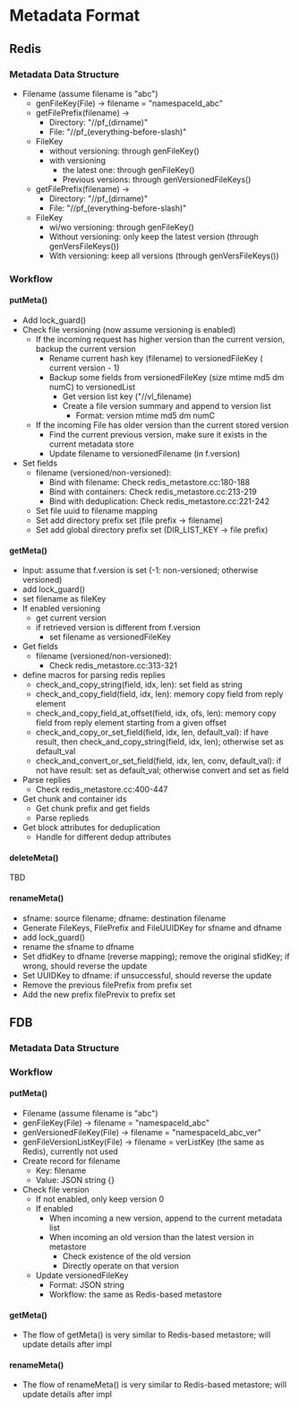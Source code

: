# Metadata Format

## Redis

### Metadata Data Structure

* Filename (assume filename is "abc")
    * genFileKey(File) -> filename = "namespaceId_abc"
    * getFilePrefix(filename) ->
        * Directory: "//pf_(dirname)"
        * File: "//pf_(everything-before-slash)"
    * FileKey
        * without versioning: through genFileKey()
        * with versioning
            * the latest one: through genFileKey()
            * Previous versions: through genVersionedFileKeys()
    * getFilePrefix(filename) ->
        * Directory: "//pf_(dirname)"
        * File: "//pf_(everything-before-slash)"
    * FileKey
        * wi/wo versioning: through genFileKey()
        * Without versioning: only keep the latest version (through genVersFileKeys())
        * With versioning: keep all versions (through genVersFileKeys())

### Workflow

#### putMeta()

* Add lock_guard()
* Check file versioning (now assume versioning is enabled)
    * If the incoming request has higher version than the current version, backup the current version
        * Rename current hash key (filename) to versionedFileKey ( current version - 1)
        * Backup some fields from versionedFileKey (size mtime md5 dm numC) to versionedList
            * Get version list key ("//vl_filename)
            * Create a file version summary and append to version list
                * Format: version mtime md5 dm numC
    * If the incoming File has older version than the current stored version
        * Find the current previous version, make sure it exists in the current metadata store
        * Update filename to versionedFilename (in f.version)
* Set fields
    * filename (versioned/non-versioned): 
        * Bind with filename: Check redis_metastore.cc:180-188
        * Bind with containers: Check redis_metastore.cc:213-219
        * Bind with deduplication: Check redis_metastore.cc:221-242
    * Set file uuid to filename mapping
    * Set add directory prefix set (file prefix -> filename)
    * Set add global directory prefix set (DIR_LIST_KEY -> file prefix)


#### getMeta()

* Input: assume that f.version is set (-1: non-versioned; otherwise versioned)
* add lock_guard()
* set filename as fileKey
* If enabled versioning
    * get current version
    * if retrieved version is different from f.version
        * set filename as versionedFileKey
* Get fields
    * filename (versioned/non-versioned): 
        * Check redis_metastore.cc:313-321
* define macros for parsing redis replies
    * check_and_copy_string(field, idx, len): set field as string
    * check_and_copy_field(field, idx, len): memory copy field from reply element
    * check_and_copy_field_at_offset(field, idx, ofs, len): memory copy field from reply element starting from a given offset
    * check_and_copy_or_set_field(field, idx, len, default_val): if have result, then check_and_copy_string(field, idx, len); otherwise set as default_val
    * check_and_convert_or_set_field(field, idx, len, conv, default_val): if not have result: set as default_val; otherwise convert and set as field
* Parse replies
    * Check redis_metastore.cc:400-447
* Get chunk and container ids
    * Get chunk prefix and get fields
    * Parse replieds
* Get block attributes for deduplication
    * Handle for different dedup attributes

#### deleteMeta()

TBD

#### renameMeta()

* sfname: source filename; dfname: destination filename
* Generate FileKeys, FilePrefix and FileUUIDKey for sfname and dfname
* add lock_guard()
* rename the sfname to dfname
* Set dfidKey to dfname (reverse mapping); remove the original sfidKey; if
  wrong, should reverse the update
* Set UUIDKey to dfname: if unsuccessful, should reverse the update
* Remove the previous filePrefix from prefix set
* Add the new prefix filePrevix to prefix set


## FDB

### Metadata Data Structure

### Workflow

#### putMeta()

* Filename (assume filename is "abc")
* genFileKey(File) -> filename = "namespaceId_abc"
* genVersionedFileKey(File) -> filename = "namespaceId_abc_ver"
* genFileVersionListKey(File) -> filename = verListKey (the same as
    Redis), currently not used
* Create record for filename
    * Key: filename
    * Value: JSON string {}
* Check file version
    * If not enabled, only keep version 0
    * If enabled
        * When incoming a new version, append to the current metadata list
        * When incoming an old version than the latest version in
            metastore
            * Check existence of the old version
            * Directly operate on that version
    * Update versionedFileKey
        * Format: JSON string
        * Workflow: the same as Redis-based metastore

#### getMeta()

* The flow of getMeta() is very similar to Redis-based metastore; will update
  details after impl

#### renameMeta()

* The flow of renameMeta() is very similar to Redis-based metastore; will
  update details after impl